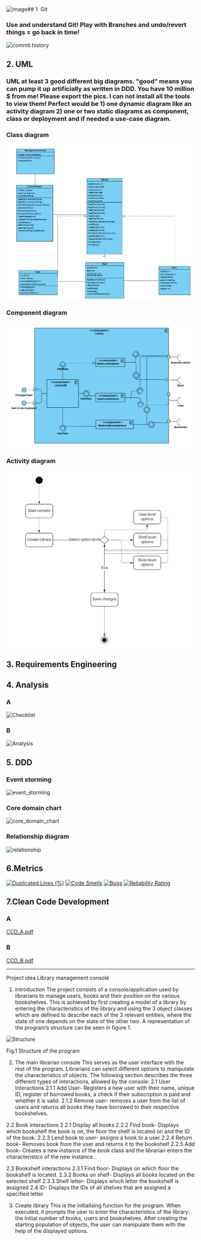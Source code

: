 ![image](https://github.com/Nickola-Karparov/Library-Manager/assets/149435602/8a0f6964-5cea-4f1b-a174-9b3cfbf99414)## 1. Git 
### Use and understand Git! Play with Branches and undo/revert things = go back in time!
![commit history ](https://github.com/Nickola-Karparov/Library-Manager/commits/final-final/)  

## 2. UML 
### UML at least 3 good different big diagrams. "good" means you can pump it up artificially as written in DDD. You have 10 million $ from me! Please export the pics. I can not install all the tools to view them! Perfect would be 1) one dynamic diagram like an activity diagram 2) one or two static diagrams as component, class or deployment and if needed a use-case diagram.

### Class diagram

![Class diagram](https://github.com/Nickola-Karparov/Library-Manager/blob/final-final/screenshots/UML/class_diagram.png) 

### Component diagram
![component diagram](https://github.com/Nickola-Karparov/Library-Manager/blob/final-final/screenshots/UML/component_diagram.png)

### Activity diagram
![activity diagram](https://github.com/Nickola-Karparov/Library-Manager/blob/final-final/screenshots/UML/activity_diagram.png)

## 3. Requirements Engineering


## 4. Analysis 
### A
![Checklist](https://github.com/Nickola-Karparov/Library-Manager/blob/final-final/screenshots/Business%20checklist)

### B
![Analysis](https://github.com/Nickola-Karparov/Library-Manager/blob/final-final/screenshots/analysis)

## 5. DDD
### Event storming 
![event_storming](https://github.com/Nickola-Karparov/Library-Manager/assets/149435602/3e6f8093-8e62-48fa-a77d-7da0d4ff72e7)

### Core domain chart
![core_domain_chart](https://github.com/Nickola-Karparov/Library-Manager/assets/149435602/37e70e17-679a-4cb0-9dcd-90f162b30509)

### Relationship diagram
![relationship](https://github.com/Nickola-Karparov/Library-Manager/assets/149435602/8cda8cf2-abd9-4fb5-b544-b7e2f7739626)

## 6.Metrics

[![Duplicated Lines (%)](https://sonarcloud.io/api/project_badges/measure?project=Nickola-Karparov_Library-Manager&metric=duplicated_lines_density)](https://sonarcloud.io/summary/new_code?id=Nickola-Karparov_Library-Manager)
[![Code Smells](https://sonarcloud.io/api/project_badges/measure?project=Nickola-Karparov_Library-Manager&metric=code_smells)](https://sonarcloud.io/summary/new_code?id=Nickola-Karparov_Library-Manager)
[![Bugs](https://sonarcloud.io/api/project_badges/measure?project=Nickola-Karparov_Library-Manager&metric=bugs)](https://sonarcloud.io/summary/new_code?id=Nickola-Karparov_Library-Manager)
[![Reliability Rating](https://sonarcloud.io/api/project_badges/measure?project=Nickola-Karparov_Library-Manager&metric=reliability_rating)](https://sonarcloud.io/summary/new_code?id=Nickola-Karparov_Library-Manager)

## 7.Clean Code Development
### A
[CCD_A.pdf](https://github.com/Nickola-Karparov/Library-Manager/files/14026979/CCD_A.pdf)

### B
[CCD_B.pdf](https://github.com/Nickola-Karparov/Library-Manager/files/14026989/CCD_B.pdf)




---------------------------------
Project idea
Library management console

1.	Introduction
The project consists of a console/application used by librarians to manage users, books and their position on the various bookshelves. 
This is achieved by first creating a model of a library by entering the characteristics of the library and using the 3 object classes which are defined to describe each of the 3 relevant entities, where the state of one depends on the state of the other two. A representation of the program’s structure can be seen in figure 1.


 ![Structure](https://github.com/Nickola-Karparov/Library-Manager/assets/149435602/64d4d4bd-83cd-4821-8f2f-efc00ec9c9a4)

Fig.1 Structure of the program

2.	The main librarian console 
This serves as the user interface with the rest of the program. Librarians can select different options to manipulate the characteristics of objects. 
The following section describes the three different types of interactions, allowed by the console:
2.1	User interactions 
2.1.1	Add User- Registers a new user with their name, unique ID, register of borrowed books, a check if their subscription is paid and whether it is valid. 
2.1.2	Remove user- removes a user from the list of users and returns all books they have borrowed to their respective bookshelves. 

2.2	Book interactions
2.2.1	Display all books
2.2.2	Find book- Displays which bookshelf the book is on, the floor the shelf is located on and the ID of the book.
2.2.3	Lend book to user- assigns a book to a user
2.2.4	Return book- Removes book from the user and returns it to the bookshelf 
2.2.5	Add book- Creates a new instance of the book class and the librarian enters the characteristics of the new instance. 

2.3	Bookshelf interactions 
2.3.1	Find floor- Displays on which floor the bookshelf is located.
2.3.2	Books on shelf- Displays all books located on the selected shelf
2.3.3	Shelf letter- Displays which letter the bookshelf is assigned 
2.4	ID- Displays the IDs of all shelves that are assigned a specified letter

3.	Create library
This is the initialising function for the program. When executed, it prompts the user to enter the characteristics of the library: the initial number of books, users and bookshelves. After creating the starting population of objects, the user can manipulate them with the help of the displayed options. 

